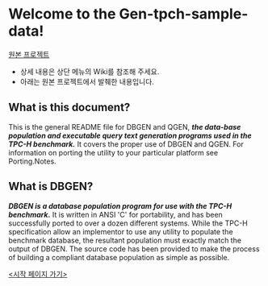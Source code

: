 # Welcome to the Gen-tpch-sample-data!

[원본 프로젝트](https://github.com/electrum/tpch-dbgen)

* 상세 내용은 상단 메뉴의 Wiki를 참조해 주세요.
* 아래는 원본 프로젝트에서 발췌한 내용입니다.

## What is this document?

This is the general README file for DBGEN and QGEN, _**the data-base population and executable query text generation programs used in the TPC-H benchmark.**_ It covers the proper use of DBGEN and QGEN. For information on porting the utility to your particular platform see Porting.Notes.

## What is DBGEN?

_**DBGEN is a database population program for use with the TPC-H benchmark.**_ It is written in ANSI 'C' for portability, and has been successfully ported to over a dozen different systems. While the TPC-H specification allow an implementor to use any utility to populate the benchmark database, the resultant population must exactly match the output of DBGEN. The source code has been provided to make the process of building a compliant database population as simple as possible.

[<시작 페이지 가기>](https://github.com/ghahm/Gen-tpch-sample-data/wiki)
